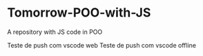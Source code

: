 # Tomorrow-POO-with-JS
A repository with JS code in POO

Teste de push com vscode web
Teste de push com vscode offline